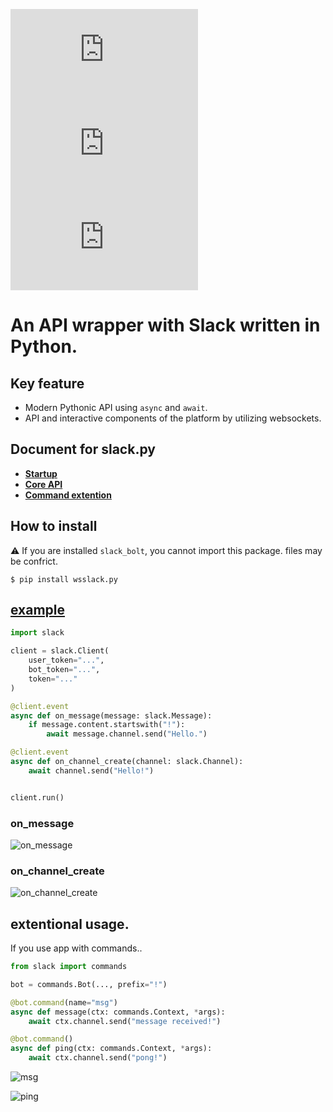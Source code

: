 ![PyPI](https://img.shields.io/pypi/v/wsslack.py)
![PyPI - License](https://img.shields.io/pypi/l/wsslack.py)
![PyPI - Downloads](https://img.shields.io/pypi/dm/wsslack.py)

# An API wrapper with Slack written in Python.

## Key feature
- Modern Pythonic API using `async` and `await`.
- API and interactive components of the platform  by utilizing websockets.

[//]: # (:warning: This is an alpha version.)

## Document for slack.py

- [**Startup**](https://slack-py.readthedocs.io/en/latest/startup.html)
- [**Core API**](https://slack-py.readthedocs.io/en/latest/api/index.html)
- [**Command extention**](https://slack-py.readthedocs.io/en/latest/commands/index.html)

## How to install

:warning: If you are installed `slack_bolt`, you cannot import this package. files may be confrict.

```shell
$ pip install wsslack.py
```


## [example](https://github.com/peco2282/slack.py/tree/main/examples)
```python
import slack

client = slack.Client(
    user_token="...",
    bot_token="...",
    token="..."
)

@client.event
async def on_message(message: slack.Message):
    if message.content.startswith("!"):
        await message.channel.send("Hello.")

@client.event
async def on_channel_create(channel: slack.Channel):
    await channel.send("Hello!")


client.run()
```
### **on_message**
![on_message](https://gyazo.com/cb37b7c67015f0f37a28d0d945dad3c4.png)

### **on_channel_create**
![on_channel_create](https://gyazo.com/40bec93c03343e43dee2180075716d39.png)

## extentional usage.
If you use app with commands..

```python
from slack import commands

bot = commands.Bot(..., prefix="!")

@bot.command(name="msg")
async def message(ctx: commands.Context, *args):
    await ctx.channel.send("message received!")

@bot.command()
async def ping(ctx: commands.Context, *args):
    await ctx.channel.send("pong!")
```

![msg](https://gyazo.com/38adfa4b18775e894d8c6f47d17d62f3.png)

![ping](https://gyazo.com/0f68ed0f4a125a2220782d703de0f24f.png)
